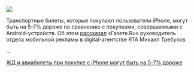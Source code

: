 <!--2025-06-19 13:55:19-->
<div class="yb">
  <div class="rss habr"><img src="https://habrastorage.org/getpro/habr/upload_files/748/ace/5d3/748ace5d32fc54d194a547d3efd3413e.jpg" /><p>Транспортные билеты, которые покупают пользователи iPhone, могут быть на 5-7% дороже по сравнению с покупками, совершаемыми с Android-устройств. Об этом <a href="https://www.gazeta.ru/tech/news/2025/06/19/26066936.shtml" rel="noopener noreferrer nofollow">рассказал</a> «Газете.Ru» руководитель отдела мобильной рекламы в digital-агентстве RTA Михаил Требухов.</p>... <p class="titl"><a href="https://habr.com/ru/news/919974/?utm_source=habrahabr&utm_medium=rss&utm_campaign=919974">ЖД и авиабилеты при покупке с iPhone могут быть на 5-7% дороже</a></p></div>
</div>
